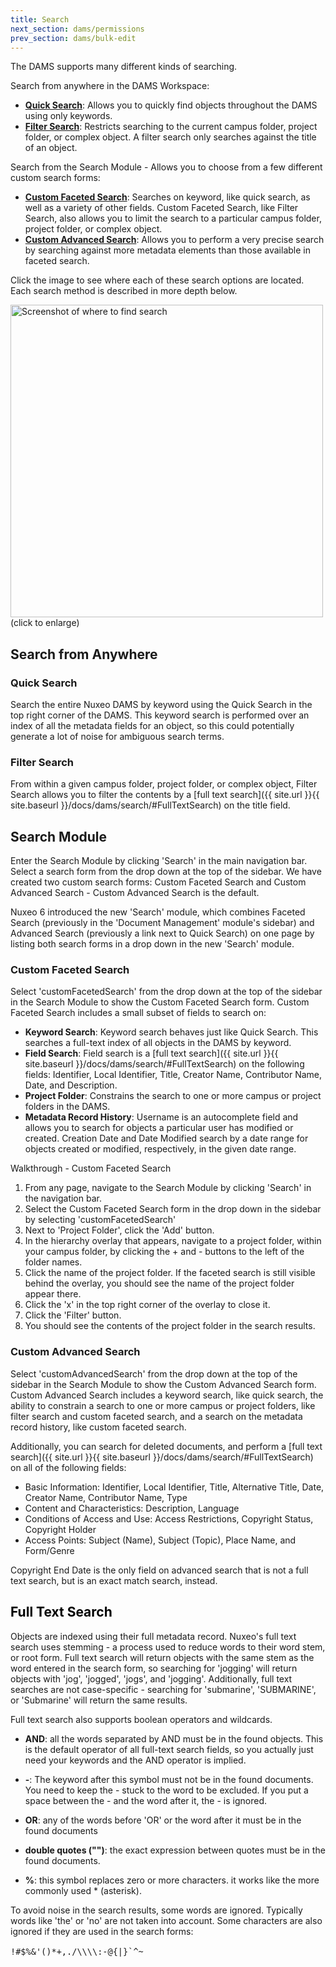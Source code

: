 ```yaml
---
title: Search
next_section: dams/permissions
prev_section: dams/bulk-edit
---
```


The DAMS supports many different kinds of searching. 

Search from anywhere in the DAMS Workspace: 

- <b><a href="{{ site.url }}{{ site.baseurl }}/docs/dams/search/#quick-search">Quick Search</a></b>: Allows you to quickly find objects throughout the DAMS using only keywords. 
- <b><a href="{{ site.url }}{{ site.baseurl }}/docs/dams/search/#filter-search">Filter Search</a></b>: Restricts searching to the current campus folder, project folder, or complex object. A filter search only searches against the title of an object. 

Search from the Search Module - Allows you to choose from a few different custom search forms:

- <b><a href="{{ site.url }}{{ site.baseurl }}/docs/dams/search/#custom-faceted-search">Custom Faceted Search</a></b>: Searches on keyword, like quick search, as well as a variety of other fields. Custom Faceted Search, like Filter Search, also allows you to limit the search to a particular campus folder, project folder, or complex object. 
- <b><a href="{{ site.url }}{{ site.baseurl }}/docs/dams/search/#custom-advanced-search">Custom Advanced Search</a></b>: Allows you to perform a very precise search by searching against more metadata elements than those available in faceted search. 

Click the image to see where each of these search options are located. Each search method is described in more depth below. 

<a class="img-popup" href="{{ site.url }}{{ site.baseurl }}/images/search.png">
  <img src="{{ site.url }}{{ site.baseurl }}/images/search.png" alt="Screenshot of where to find search" style="width: 500px">
</a>
<br>(click to enlarge)

## Search from Anywhere

### Quick Search

Search the entire Nuxeo DAMS by keyword using the Quick Search in the top right corner of the DAMS. This keyword search is performed over an index of all the metadata fields for an object, so this could potentially generate a lot of noise for ambiguous search terms. 

### Filter Search

From within a given campus folder, project folder, or complex object, Filter Search allows you to filter the contents by a [full text search]({{ site.url }}{{ site.baseurl }}/docs/dams/search/#FullTextSearch) on the title field. 

## Search Module

Enter the Search Module by clicking 'Search' in the main navigation bar. Select a search form from the drop down at the top of the sidebar. We have created two custom search forms: Custom Faceted Search and Custom Advanced Search - Custom Advanced Search is the default. 

<div class="note">Nuxeo 6 introduced the new 'Search' module, which combines Faceted Search (previously in the 'Document Management' module's sidebar) and Advanced Search (previously a link next to Quick Search) on one page by listing both search forms in a drop down in the new 'Search' module.</div>

### Custom Faceted Search

Select 'customFacetedSearch' from the drop down at the top of the sidebar in the Search Module to show the Custom Faceted Search form. Custom Faceted Search includes a small subset of fields to search on: 

- **Keyword Search**: Keyword search behaves just like Quick Search. This searches a full-text index of all objects in the DAMS by keyword. 
- **Field Search**: Field search is a [full text search]({{ site.url }}{{ site.baseurl }}/docs/dams/search/#FullTextSearch) on the following fields: Identifier, Local Identifier, Title, Creator Name, Contributor Name, Date, and Description. 
- **Project Folder**: Constrains the search to one or more campus or project folders in the DAMS. 
- **Metadata Record History**: Username is an autocomplete field and allows you to search for objects a particular user has modified or created. Creation Date and Date Modified search by a date range for objects created or modified, respectively, in the given date range. 

<div class="walkthrough new">Walkthrough - Custom Faceted Search</div>

1. From any page, navigate to the Search Module by clicking 'Search' in the navigation bar. 
2. Select the Custom Faceted Search form in the drop down in the sidebar by selecting 'customFacetedSearch'
3. Next to 'Project Folder', click the 'Add' button. 
4. In the hierarchy overlay that appears, navigate to a project folder, within your campus folder, by clicking the + and - buttons to the left of the folder names. 
5. Click the name of the project folder. If the faceted search is still visible behind the overlay, you should see the name of the project folder appear there. 
7. Click the 'x' in the top right corner of the overlay to close it. 
8. Click the 'Filter' button. 
9. You should see the contents of the project folder in the search results. 

### Custom Advanced Search

Select 'customAdvancedSearch' from the drop down at the top of the sidebar in the Search Module to show the Custom Advanced Search form. Custom Advanced Search includes a keyword search, like quick search, the ability to constrain a search to one or more campus or project folders, like filter search and custom faceted search, and a search on the metadata record history, like custom faceted search. 

Additionally, you can search for deleted documents, and perform a [full text search]({{ site.url }}{{ site.baseurl }}/docs/dams/search/#FullTextSearch) on all of the following fields: 

* Basic Information: Identifier, Local Identifier, Title, Alternative Title, Date, Creator Name, Contributor Name, Type
* Content and Characteristics: Description, Language
* Conditions of Access and Use: Access Restrictions, Copyright Status, Copyright Holder
* Access Points: Subject (Name), Subject (Topic), Place Name, and Form/Genre 

Copyright End Date is the only field on advanced search that is not a full text search, but is an exact match search, instead. 

<h2><a id="FullTextSearch" style="color: black">Full Text Search</a></h2>

Objects are indexed using their full metadata record. Nuxeo's full text search uses stemming - a process used to reduce words to their word stem, or root form. Full text search will return objects with the same stem as the word entered in the search form, so searching for 'jogging' will return objects with 'jog', 'jogged', 'jogs', and 'jogging'. Additionally, full text searches are not case-specific - searching for 'submarine', 'SUBMARINE', or 'Submarine' will return the same results. 

Full text search also supports boolean operators and wildcards. 

* **AND**: all the words separated by AND must be in the found objects. This is the default operator of all full-text search fields, so you actually just need your keywords and the AND operator is implied. 

* **-**: The keyword after this symbol must not be in the found documents. You need to keep the - stuck to the word to be excluded. If you put a space between the - and the word after it, the - is ignored. 

* **OR**: any of the words before 'OR' or the word after it must be in the found documents

* **double quotes ("")**: the exact expression between quotes must be in the found documents. 

* **%**: this symbol replaces zero or more characters. it works like the more commonly used * (asterisk). 

To avoid noise in the search results, some words are ignored. Typically words like 'the' or 'no' are not taken into account. Some characters are also ignored if they are used in the search forms: 

<div class="example" style="font-size: 16px;">
  <pre><code>!#$%&'()*+,./\\\\:-@{|}`^~</code></pre>
</div>
